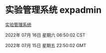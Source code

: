 # 实验管理系统 expadmin
[实验管理系统](http://219.139.198.62:56808/expadmin-782313d2-e1b1-4ea7-932e-3a55e6a1a4d0/)

2022年 07月 16日 星期六 06:50:02 CST

2022年 07月 15日 星期五 22:50:02 GMT
